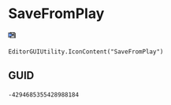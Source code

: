 # SaveFromPlay
![](/img/SaveFromPlay.png)

``` CSharp
EditorGUIUtility.IconContent("SaveFromPlay")
```
## GUID
```
-4294685355428988184
```
